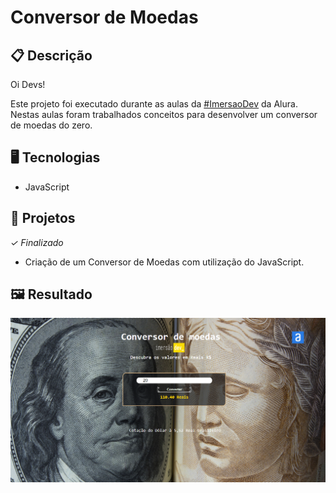 # Conversor de Moedas

## 📋 Descrição
Oi Devs!

Este projeto foi executado durante as aulas da [#ImersaoDev](https://imersao.dev/) da Alura. Nestas aulas foram trabalhados conceitos para desenvolver um conversor de moedas do zero.

## 🖥️ Tecnologias

- JavaScript

## 🎨 Projetos
*✓ Finalizado*

- Criação de um Conversor de Moedas com utilização do JavaScript.

## 🖼️ Resultado

![](https://github.com/davidbrennerm/conversor_ImersaoDev/blob/main/Conversor%20de%20Moedas%20-%20img/Projeto-aula-1.png)

